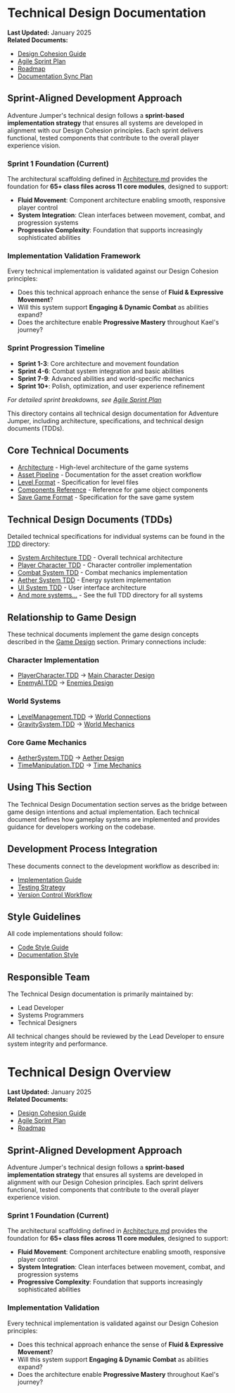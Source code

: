 # Technical Design Documentation

**Last Updated:** January 2025  
**Related Documents:**
- [Design Cohesion Guide](../04_Project_Management/DesignCohesionGuide.md)
- [Agile Sprint Plan](../04_Project_Management/AgileSprintPlan.md)
- [Roadmap](../04_Project_Management/Roadmap.md)
- [Documentation Sync Plan](DocumentationSyncPlan.md)

## Sprint-Aligned Development Approach

Adventure Jumper's technical design follows a **sprint-based implementation strategy** that ensures all systems are developed in alignment with our Design Cohesion principles. Each sprint delivers functional, tested components that contribute to the overall player experience vision.

### Sprint 1 Foundation (Current)
The architectural scaffolding defined in [Architecture.md](Architecture.md) provides the foundation for **65+ class files across 11 core modules**, designed to support:
- **Fluid Movement**: Component architecture enabling smooth, responsive player control
- **System Integration**: Clean interfaces between movement, combat, and progression systems  
- **Progressive Complexity**: Foundation that supports increasingly sophisticated abilities

### Implementation Validation Framework
Every technical implementation is validated against our Design Cohesion principles:
- Does this technical approach enhance the sense of **Fluid & Expressive Movement**?
- Will this system support **Engaging & Dynamic Combat** as abilities expand?
- Does the architecture enable **Progressive Mastery** throughout Kael's journey?

### Sprint Progression Timeline
- **Sprint 1-3**: Core architecture and movement foundation
- **Sprint 4-6**: Combat system integration and basic abilities
- **Sprint 7-9**: Advanced abilities and world-specific mechanics
- **Sprint 10+**: Polish, optimization, and user experience refinement

*For detailed sprint breakdowns, see [Agile Sprint Plan](../04_Project_Management/AgileSprintPlan.md)*

This directory contains all technical design documentation for Adventure Jumper, including architecture, specifications, and technical design documents (TDDs).

## Core Technical Documents

- [Architecture](Architecture.md) - High-level architecture of the game systems
- [Asset Pipeline](AssetPipeline.md) - Documentation for the asset creation workflow
- [Level Format](LevelFormat.md) - Specification for level files
- [Components Reference](ComponentsReference.md) - Reference for game object components
- [Save Game Format](SaveGameFormat.md) - Specification for the save game system

## Technical Design Documents (TDDs)

Detailed technical specifications for individual systems can be found in the [TDD](TDD/) directory:

- [System Architecture TDD](TDD/SystemArchitecture.TDD.md) - Overall technical architecture
- [Player Character TDD](TDD/PlayerCharacter.TDD.md) - Character controller implementation
- [Combat System TDD](TDD/CombatSystem.TDD.md) - Combat mechanics implementation
- [Aether System TDD](TDD/AetherSystem.TDD.md) - Energy system implementation
- [UI System TDD](TDD/UISystem.TDD.md) - User interface architecture
- [And more systems...](TDD/README.md) - See the full TDD directory for all systems

## Relationship to Game Design

These technical documents implement the game design concepts described in the [Game Design](../01_Game_Design/) section. Primary connections include:

### Character Implementation
- [PlayerCharacter.TDD](TDD/PlayerCharacter.TDD.md) → [Main Character Design](../01_Game_Design/Characters/01-main-character.md)
- [EnemyAI.TDD](TDD/EnemyAI.TDD.md) → [Enemies Design](../01_Game_Design/Characters/03-enemies.md)

### World Systems
- [LevelManagement.TDD](TDD/LevelManagement.TDD.md) → [World Connections](../01_Game_Design/Worlds/00-World-Connections.md)
- [GravitySystem.TDD](TDD/GravitySystem.TDD.md) → [World Mechanics](../01_Game_Design/Worlds/06-puzzles-mechanics.md)

### Core Game Mechanics
- [AetherSystem.TDD](TDD/AetherSystem.TDD.md) → [Aether Design](../01_Game_Design/Mechanics/AetherSystem_Design.md)
- [TimeManipulation.TDD](TDD/TimeManipulation.TDD.md) → [Time Mechanics](../01_Game_Design/Mechanics/CoreGameplayLoop.md)

## Using This Section

The Technical Design Documentation section serves as the bridge between game design intentions and actual implementation. Each technical document defines how gameplay systems are implemented and provides guidance for developers working on the codebase.

## Development Process Integration

These documents connect to the development workflow as described in:
- [Implementation Guide](../03_Development_Process/ImplementationGuide.md)
- [Testing Strategy](../03_Development_Process/TestingStrategy.md)
- [Version Control Workflow](../03_Development_Process/VersionControl.md)

## Style Guidelines

All code implementations should follow:
- [Code Style Guide](../05_Style_Guides/CodeStyle.md)
- [Documentation Style](../05_Style_Guides/DocumentationStyle.md)

## Responsible Team

The Technical Design documentation is primarily maintained by:
- Lead Developer
- Systems Programmers
- Technical Designers

All technical changes should be reviewed by the Lead Developer to ensure system integrity and performance.

# Technical Design Overview

**Last Updated:** January 2025  
**Related Documents:**
- [Design Cohesion Guide](../04_Project_Management/DesignCohesionGuide.md)
- [Agile Sprint Plan](../04_Project_Management/AgileSprintPlan.md)
- [Roadmap](../04_Project_Management/Roadmap.md)

## Sprint-Aligned Development Approach

Adventure Jumper's technical design follows a **sprint-based implementation strategy** that ensures all systems are developed in alignment with our Design Cohesion principles. Each sprint delivers functional, tested components that contribute to the overall player experience vision.

### Sprint 1 Foundation (Current)
The architectural scaffolding defined in [Architecture.md](Architecture.md) provides the foundation for **65+ class files across 11 core modules**, designed to support:
- **Fluid Movement**: Component architecture enabling smooth, responsive player control
- **System Integration**: Clean interfaces between movement, combat, and progression systems  
- **Progressive Complexity**: Foundation that supports increasingly sophisticated abilities

### Implementation Validation
Every technical implementation is validated against our Design Cohesion principles:
- Does this technical approach enhance the sense of **Fluid & Expressive Movement**?
- Will this system support **Engaging & Dynamic Combat** as abilities expand?
- Does the architecture enable **Progressive Mastery** throughout Kael's journey?
